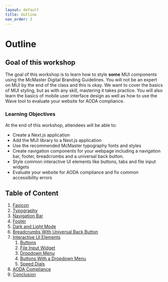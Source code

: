 ```yaml
---
layout: default
title: Outline
nav_order: 3
---
```

# Outline

## Goal of this workshop

The goal of this workshop is to learn how to style **some** MUI components using the McMaster Digital Branding Guidelines. You will not be an expert on MUI by the end of the class and this is okay. We want to cover the basics of MUI styling, but as with any skill, mastering it takes practice. You will also learn the basics of mobile user interface design as well as how to use the Wave tool to evaluate your website for AODA compliance.

### Learning Objectives

At the end of this workshop, attendees will be able to:

- Create a Next.js application
- Add the MUI library to a Next.js application
- Use the recommended McMaster typography fonts and styles
- Create navigation components for your webpage including a navigation bar, footer, breadcrumbs and a universal back button.
- Style common interactive UI elements like buttons, tabs and file input widgets
- Evaluate your website for AODA compliance and fix common accessibility errors

## Table of Content

1. [Favicon](favicon.md)
2. [Typography](typography.md)
3. [Navigation Bar](navigation-bar.md)
4. [Footer](footer.md)
5. [Dark and Light Mode](dark-light-mode.md)
6. [Breadcrumbs With Universal Back Button](breadcrumbs-back.md)
7. [Interactive UI Elements](interactive-ui-elements.md)
	1. [Buttons](interactive-ui-elements.md#buttons)
	2. [File Input Widget](interactive-ui-elements.md#file-input-widget)
	3. [Dropdown Menu](interactive-ui-elements.md#dropdown-menu)
	4. [Buttons With a Dropdown Menu](interactive-ui-elements.md#buttons-with-a-dropdown-menu)
	5. [Speed Dials](interactive-ui-elements.md#speed-dials)
8. [AODA Compliance](aoda.md)
9. [Conclusion](conclusion.md)
